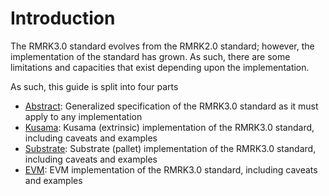 # Introduction
The RMRK3.0 standard evolves from the RMRK2.0 standard; however, the implementation of the standard has grown.  As such, there are some limitations and capacities that exist depending upon the implementation.

As such, this guide is split into four parts

- [Abstract](./abstract/README.md): Generalized specification of the RMRK3.0 standard as it must apply to any implementation
- [Kusama](./kusama/README.md): Kusama (extrinsic) implementation of the RMRK3.0 standard, including caveats and examples
- [Substrate](./substrate/README.md): Substrate (pallet) implementation of the RMRK3.0 standard, including caveats and examples
- [EVM](./evm/README.md): EVM implementation of the RMRK3.0 standard, including caveats and examples